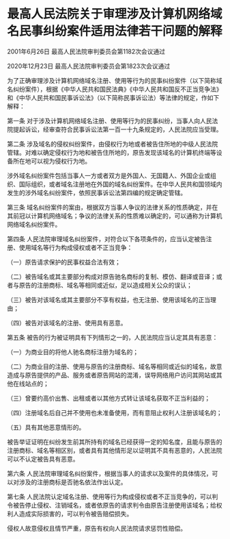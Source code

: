# 最高人民法院关于审理涉及计算机网络域名民事纠纷案件适用法律若干问题的解释

2001年6月26日 最高人民法院审判委员会第1182次会议通过

2020年12月23日 最高人民法院审判委员会第1823次会议通过



为了正确审理涉及计算机网络域名注册、使用等行为的民事纠纷案件（以下简称域名纠纷案件），根据《中华人民共和国民法典》《中华人民共和国反不正当竞争法》和《中华人民共和国民事诉讼法》（以下简称民事诉讼法）等法律的规定，作如下解释：

第一条 对于涉及计算机网络域名注册、使用等行为的民事纠纷，当事人向人民法院提起诉讼，经审查符合民事诉讼法第一百一十九条规定的，人民法院应当受理。

第二条 涉及域名的侵权纠纷案件，由侵权行为地或者被告住所地的中级人民法院管辖。对难以确定侵权行为地和被告住所地的，原告发现该域名的计算机终端等设备所在地可以视为侵权行为地。

涉外域名纠纷案件包括当事人一方或者双方是外国人、无国籍人、外国企业或组织、国际组织，或者域名注册地在外国的域名纠纷案件。在中华人民共和国领域内发生的涉外域名纠纷案件，依照民事诉讼法第四编的规定确定管辖。

第三条 域名纠纷案件的案由，根据双方当事人争议的法律关系的性质确定，并在其前冠以计算机网络域名；争议的法律关系的性质难以确定的，可以通称为计算机网络域名纠纷案件。

第四条 人民法院审理域名纠纷案件，对符合以下各项条件的，应当认定被告注册、使用域名等行为构成侵权或者不正当竞争：

（一）原告请求保护的民事权益合法有效；

（二）被告域名或其主要部分构成对原告驰名商标的复制、模仿、翻译或音译；或者与原告的注册商标、域名等相同或近似，足以造成相关公众的误认；

（三）被告对该域名或其主要部分不享有权益，也无注册、使用该域名的正当理由；

（四）被告对该域名的注册、使用具有恶意。

第五条 被告的行为被证明具有下列情形之一的，人民法院应当认定其具有恶意：

（一）为商业目的将他人驰名商标注册为域名的；

（二）为商业目的注册、使用与原告的注册商标、域名等相同或近似的域名，故意造成与原告提供的产品、服务或者原告网站的混淆，误导网络用户访问其网站或其他在线站点的；

（三）曾要约高价出售、出租或者以其他方式转让该域名获取不正当利益的；

（四）注册域名后自己并不使用也未准备使用，而有意阻止权利人注册该域名的；

（五）具有其他恶意情形的。

被告举证证明在纠纷发生前其所持有的域名已经获得一定的知名度，且能与原告的注册商标、域名等相区别，或者具有其他情形足以证明其不具有恶意的，人民法院可以不认定被告具有恶意。

第六条 人民法院审理域名纠纷案件，根据当事人的请求以及案件的具体情况，可以对涉及的注册商标是否驰名依法作出认定。

第七条 人民法院认定域名注册、使用等行为构成侵权或者不正当竞争的，可以判令被告停止侵权、注销域名，或者依原告的请求判令由原告注册使用该域名；给权利人造成实际损害的，可以判令被告赔偿损失。

侵权人故意侵权且情节严重，原告有权向人民法院请求惩罚性赔偿。